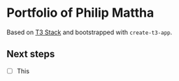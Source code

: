 # Portfolio of Philip Mattha

Based on [T3 Stack](https://create.t3.gg/) and bootstrapped with `create-t3-app`.

## Next steps

- [ ] This
